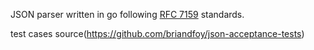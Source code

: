 JSON parser written in go following [RFC 7159](https://datatracker.ietf.org/doc/html/rfc7159) standards.

test cases source(https://github.com/briandfoy/json-acceptance-tests) 